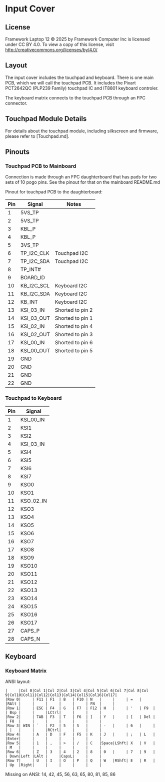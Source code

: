 # Input Cover

## License

Framework Laptop 12 © 2025 by Framework Computer Inc is licensed under CC BY 4.0.
To view a copy of this license, visit http://creativecommons.org/licenses/by/4.0/

## Layout

The input cover includes the touchpad and keyboard.
There is one main PCB, which we will call the touchpad PCB.
It includes the Pixart PCT2642QC (PLP239 Family) touchpad IC and IT8801 keyboard controler.

The keyboard matrix connects to the touchpad PCB through an FPC connector.

## Touchpad Module Details

For details about the touchpad module, including silkscreen and firmware,
please refer to [Touchpad.md].

## Pinouts

### Touchpad PCB to Mainboard

Connection is made through an FPC daughterboard that has pads for two sets of 10 pogo pins.
See the pinout for that on the mainboard README.md

Pinout for touchpad PCB to the daughterboard:

| Pin | Signal     | Notes               |
|-----|------------|---------------------|
| 1   | 5VS_TP     |                     |
| 2   | 5VS_TP     |                     |
| 3   | KBL_P      |                     |
| 4   | KBL_P      |                     |
| 5   | 3VS_TP     |                     |
| 6   | TP_I2C_CLK | Touchpad I2C        |
| 7   | TP_I2C_SDA | Touchpad I2C        |
| 8   | TP_INT#    |                     |
| 9   | BOARD_ID   |                     |
| 10  | KB_I2C_SCL | Keyboard I2C        |
| 11  | KB_I2C_SDA | Keyboard I2C        |
| 12  | KB_INT     | Keyboard I2C        |
| 13  | KSI_03_IN  | Shorted to pin 2    |
| 14  | KSI_03_OUT | Shorted to pin 1    |
| 15  | KSI_02_IN  | Shorted to pin 4    |
| 16  | KSI_02_OUT | Shorted to pin 3    |
| 17  | KSI_00_IN  | Shorted to pin 6    |
| 18  | KSI_00_OUT | Shorted to pin 5    |
| 19  | GND        |                     |
| 20  | GND        |                     |
| 21  | GND        |                     |
| 22  | GND        |                     |

### Touchpad to Keyboard

| Pin | Signal     |
|-----|------------|
| 1   | KSI_00_IN  |
| 2   | KSI1       |
| 3   | KSI2       |
| 4   | KSI_03_IN  |
| 5   | KSI4       |
| 6   | KSI5       |
| 7   | KSI6       |
| 8   | KSI7       |
| 9   | KSO0       |
| 10  | KSO1       |
| 11  | KSO_02_IN  |
| 12  | KSO3       |
| 13  | KSO4       |
| 14  | KSO5       |
| 15  | KSO6       |
| 16  | KSO7       |
| 17  | KSO8       |
| 18  | KSO9       |
| 19  | KSO10      |
| 20  | KSO11      |
| 21  | KSO12      |
| 22  | KSO13      |
| 23  | KSO14      |
| 24  | KSO15      |
| 25  | KSO16      |
| 26  | KSO17      |
| 27  | CAPS_P     |
| 28  | CAPS_N     |

## Keyboard

### Keyboard Matrix

ANSI layout:

```
|     |Col 0|Col 1|Col 2|Col 3|Col 4|Col 5|Col 6|Col 7|Col 8|Col 9|Col10|Col11|Col12|Col13|Col14|Col15|Col16|Col17|
|Row 0|     | F11 | F1  | B   | F10 | N   |     |     | =   |     |RAlt |     |     |     |     |     | FN  |     |
|Row 1|     | ESC | F4  | G   | F7  | F12 | H   |     | '   | F9  |     | Bsp |     |     |LCtrl|     |     |     |
|Row 2|     | TAB | F3  | T   | F6  | ]   | Y   |     | [   | Del |     | F8  |     |     |     |     |     |     |
|Row 3| WIN | `   | F2  | 5   | S   |     | -   |     | 6   |     |     | |   |     |     |RCtrl|     |     |     |
|Row 4|     | A   | D   | F   | F5  | K   | J   |     | ;   | L   |     |Enter|     |     |     |     |     |     |
|Row 5|     | 1   | ,   | >   | /   | C   |Space|LShft| X   | V   |     | M   |     |     |     |     |     |     |
|Row 6|     | Z   | 3   | 4   | 2   | 8   | 0   |     | 7   | 9   |     | Down|Left |LAlt |     |CapsL|     |     |
|Row 7|     | U   | I   | O   | P   | Q   | W   |RShft| E   | R   |     | Up  |Right|     |     |     |     |     |
```

Missing on ANSI: 14, 42, 45, 56, 63, 65, 80, 81, 85, 86
